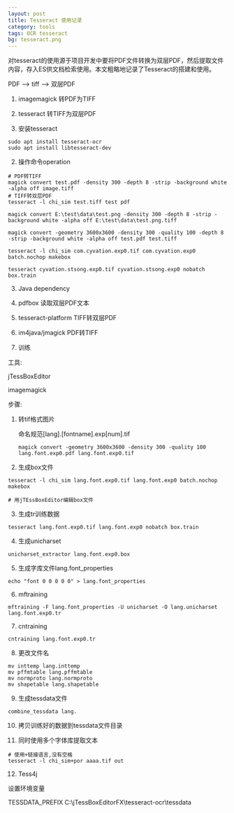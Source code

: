 ```yaml
---
layout: post
title: Tesseract 使用记录
category: tools
tags: OCR tesseract
bg: tesseract.png
---
```

对tesseract的使用源于项目开发中要将PDF文件转换为双层PDF，然后提取文件内容，存入ES供文档检索使用。本文粗略地记录了Tesseract的搭建和使用。

PDF --> tiff --> 双层PDF

1. imagemagick 转PDF为TIFF
2. tesseract 转TIFF为双层PDF

3. 安装tesseract

```shell
sudo apt install tesseract-ocr
sudo apt install libtesseract-dev
```

2. 操作命令operation

```shell
# PDF转TIFF
magick convert test.pdf -density 300 -depth 8 -strip -background white -alpha off image.tiff
# TIFF转双层PDF
tesseract -l chi_sim test.tiff test pdf 

magick convert E:\test\data\test.png -density 300 -depth 8 -strip -background white -alpha off E:\test\data\test.png.tiff 

magick convert -geometry 3600x3600 -density 300 -quality 100 -depth 8 -strip -background white -alpha off test.pdf test.tiff

tesseract -l chi_sim com.cyvation.exp0.tif com.cyvation.exp0  batch.nochop makebox

tesseract cyvation.stsong.exp0.tif cyvation.stsong.exp0 nobatch box.train

```

3. Java dependency

4. pdfbox 读取双层PDF文本
5. tesseract-platform TIFF转双层PDF
6. im4java/jmagick PDF转TIFF

7. 训练

工具:

jTessBoxEditor 

imagemagick

步骤:

1. 转tif格式图片

   命名规范[lang].[fontname].exp[num].tif  

   ```shell
   magick convert -geometry 3600x3600 -density 300 -quality 100 lang.font.exp0.pdf lang.font.exp0.tif
   ```

2. 生成box文件

```shell
tesseract -l chi_sim lang.font.exp0.tif lang.font.exp0 batch.nochop makebox

# 用jTEssBoxEditor编辑box文件
```

3. 生成tr训练数据

```shell
tesseract lang.font.exp0.tif lang.font.exp0 nobatch box.train
```

4. 生成unicharset

```shell
unicharset_extractor lang.font.exp0.box
```

5. 生成字库文件lang.font_properties

```shell
echo "font 0 0 0 0 0" > lang.font_properties
```

6. mftraining

```shell
mftraining -F lang.font_properties -U unicharset -O lang.unicharset lang.font.exp0.tr
```

7. cntraining

```shell
cntraining lang.font.exp0.tr

```

8. 更改文件名

```shell
mv inttemp lang.inttemp
mv pffmtable lang.pffmtable
mv normproto lang.normproto
mv shapetable lang.shapetable

```

9. 生成tessdata文件

```shell
combine_tessdata lang.

```

10. 拷贝训练好的数据到tessdata文件目录

11. 同时使用多个字体库提取文本

```shell
# 使用+链接语言,没有空格
tesseract -l chi_sim+por aaaa.tif out 

```

12. Tess4j

设置环境变量

TESSDATA_PREFIX	C:\jTessBoxEditorFX\tesseract-ocr\tessdata

